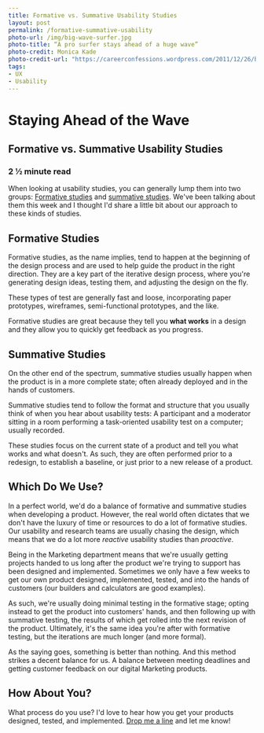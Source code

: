 ```yaml
---
title: Formative vs. Summative Usability Studies
layout: post
permalink: /formative-summative-usability
photo-url: /img/big-wave-surfer.jpg
photo-title: “A pro surfer stays ahead of a huge wave”
photo-credit: Monica Kade
photo-credit-url: "https://careerconfessions.wordpress.com/2011/12/26/big-wave-pro-surfer-garrett-mcnamara/"
tags:
- UX
- Usability
---
```


# Staying Ahead of the Wave

## Formative vs. Summative Usability Studies

### 2 &frac12; minute read

When looking at usability studies, you can generally lump them into two groups: [Formative studies][1] and [summative studies][2]. We've been talking about them this week and I thought I'd share a little bit about our approach to these kinds of studies.

## Formative Studies

Formative studies, as the name implies, tend to happen at the beginning of the design process and are used to help guide the product in the right direction. They are a key part of the iterative design process, where you're generating design ideas, testing them, and adjusting the design on the fly.

These types of test are generally fast and loose, incorporating paper prototypes, wireframes, semi-functional prototypes, and the like. 

Formative studies are great because they tell you **what works** in a design and they allow you to quickly get feedback as you progress.

## Summative Studies

On the other end of the spectrum, summative studies usually happen when the product is in a more complete state; often already deployed and in the hands of customers.

Summative studies tend to follow the format and structure that you usually think of when you hear about usability tests: A participant and a moderator sitting in a room performing a task-oriented usability test on a computer; usually recorded.

These studies focus on the current state of a product and tell you what works and what doesn't. As such, they are often performed prior to a redesign, to establish a baseline, or just prior to a new release of a product.

## Which Do We Use?

In a perfect world, we'd do a balance of formative and summative studies when developing a product. However, the real world often dictates that we don't have the luxury of time or resources to do a lot of formative studies. Our usability and research teams are usually chasing the design, which means that we do a lot more *reactive* usability studies than *proactive*. 

Being in the Marketing department means that we're usually getting projects handed to us long after the product we're trying to support has been designed and implemented. Sometimes we only have a few weeks to get our own product designed, implemented, tested, and into the hands of customers (our builders and calculators are good examples).

As such, we're usually doing minimal testing in the formative stage; opting instead to get the product into customers' hands, and then following up with summative testing, the results of which get rolled into the next revision of the product. Ultimately, it's the same idea you're after with formative testing, but the iterations are much longer (and more formal).

As the saying goes, something is better than nothing. And this method strikes a decent balance for us. A balance between meeting deadlines and getting customer feedback on our digital Marketing products.

## How About You?

What process do you use? I'd love to hear how you get your products designed, tested, and implemented. [Drop me a line][3] and let me know!

[1]:	http://www.usabilitybok.org/formative-evaluation
[2]:	http://www.usabilitybok.org/summative-evaluation
[3]:	mailto:drew@drwtod.com